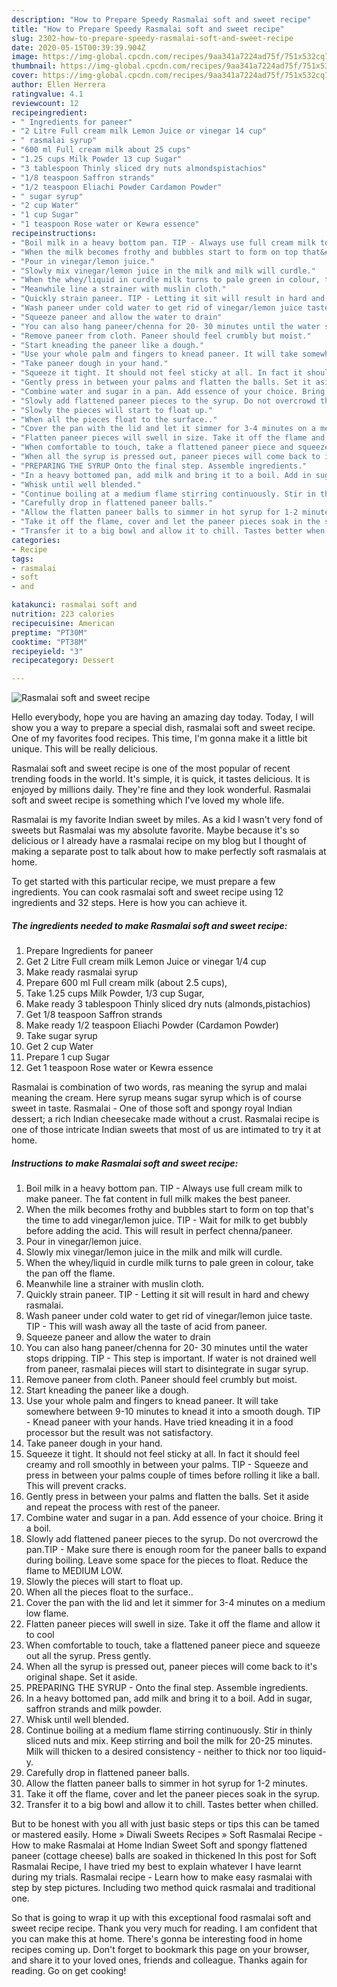 ```yaml
---
description: "How to Prepare Speedy Rasmalai soft and sweet recipe"
title: "How to Prepare Speedy Rasmalai soft and sweet recipe"
slug: 2302-how-to-prepare-speedy-rasmalai-soft-and-sweet-recipe
date: 2020-05-15T00:39:39.904Z
image: https://img-global.cpcdn.com/recipes/9aa341a7224ad75f/751x532cq70/rasmalai-soft-and-sweet-recipe-recipe-main-photo.jpg
thumbnail: https://img-global.cpcdn.com/recipes/9aa341a7224ad75f/751x532cq70/rasmalai-soft-and-sweet-recipe-recipe-main-photo.jpg
cover: https://img-global.cpcdn.com/recipes/9aa341a7224ad75f/751x532cq70/rasmalai-soft-and-sweet-recipe-recipe-main-photo.jpg
author: Ellen Herrera
ratingvalue: 4.1
reviewcount: 12
recipeingredient:
- " Ingredients for paneer"
- "2 Litre Full cream milk Lemon Juice or vinegar 14 cup"
- " rasmalai syrup"
- "600 ml Full cream milk about 25 cups"
- "1.25 cups Milk Powder 13 cup Sugar"
- "3 tablespoon Thinly sliced dry nuts almondspistachios"
- "1/8 teaspoon Saffron strands"
- "1/2 teaspoon Eliachi Powder Cardamon Powder"
- " sugar syrup"
- "2 cup Water"
- "1 cup Sugar"
- "1 teaspoon Rose water or Kewra essence"
recipeinstructions:
- "Boil milk in a heavy bottom pan. TIP - Always use full cream milk to make paneer. The fat content in full milk makes the best paneer."
- "When the milk becomes frothy and bubbles start to form on top that&#39;s the time to add vinegar/lemon juice. TIP - Wait for milk to get bubbly before adding the acid. This will result in perfect chenna/paneer."
- "Pour in vinegar/lemon juice."
- "Slowly mix vinegar/lemon juice in the milk and milk will curdle."
- "When the whey/liquid in curdle milk turns to pale green in colour, take the pan off the flame."
- "Meanwhile line a strainer with muslin cloth."
- "Quickly strain paneer. TIP - Letting it sit will result in hard and chewy rasmalai."
- "Wash paneer under cold water to get rid of vinegar/lemon juice taste. TIP - This will wash away all the taste of acid from paneer."
- "Squeeze paneer and allow the water to drain"
- "You can also hang paneer/chenna for 20- 30 minutes until the water stops dripping. TIP - This step is important. If water is not drained well from paneer, rasmalai pieces will start to disintegrate in sugar syrup."
- "Remove paneer from cloth. Paneer should feel crumbly but moist."
- "Start kneading the paneer like a dough."
- "Use your whole palm and fingers to knead paneer. It will take somewhere between 9-10 minutes to knead it into a smooth dough. TIP - Knead paneer with your hands. Have tried kneading it in a food processor but the result was not satisfactory."
- "Take paneer dough in your hand."
- "Squeeze it tight. It should not feel sticky at all. In fact it should feel creamy and roll smoothly in between your palms. TIP - Squeeze and press in between your palms couple of times before rolling it like a ball. This will prevent cracks."
- "Gently press in between your palms and flatten the balls. Set it aside and repeat the process with rest of the paneer."
- "Combine water and sugar in a pan. Add essence of your choice. Bring it a boil."
- "Slowly add flattened paneer pieces to the syrup. Do not overcrowd the pan.TIP - Make sure there is enough room for the paneer balls to expand during boiling. Leave some space for the pieces to float. Reduce the flame to MEDIUM LOW."
- "Slowly the pieces will start to float up."
- "When all the pieces float to the surface.."
- "Cover the pan with the lid and let it simmer for 3-4 minutes on a medium low flame."
- "Flatten paneer pieces will swell in size. Take it off the flame and allow it to cool"
- "When comfortable to touch, take a flattened paneer piece and squeeze out all the syrup. Press gently."
- "When all the syrup is pressed out, paneer pieces will come back to it&#39;s original shape. Set it aside."
- "PREPARING THE SYRUP Onto the final step. Assemble ingredients."
- "In a heavy bottomed pan, add milk and bring it to a boil. Add in sugar, saffron strands and milk powder."
- "Whisk until well blended."
- "Continue boiling at a medium flame stirring continuously. Stir in thinly sliced nuts and mix. Keep stirring and boil the milk for 20-25 minutes. Milk will thicken to a desired consistency - neither to thick nor too liquid-y."
- "Carefully drop in flattened paneer balls."
- "Allow the flatten paneer balls to simmer in hot syrup for 1-2 minutes."
- "Take it off the flame, cover and let the paneer pieces soak in the syrup."
- "Transfer it to a big bowl and allow it to chill. Tastes better when chilled."
categories:
- Recipe
tags:
- rasmalai
- soft
- and

katakunci: rasmalai soft and 
nutrition: 223 calories
recipecuisine: American
preptime: "PT30M"
cooktime: "PT38M"
recipeyield: "3"
recipecategory: Dessert

---
```



![Rasmalai soft and sweet recipe](https://img-global.cpcdn.com/recipes/9aa341a7224ad75f/751x532cq70/rasmalai-soft-and-sweet-recipe-recipe-main-photo.jpg)

Hello everybody, hope you are having an amazing day today. Today, I will show you a way to prepare a special dish, rasmalai soft and sweet recipe. One of my favorites food recipes. This time, I'm gonna make it a little bit unique. This will be really delicious.

Rasmalai soft and sweet recipe is one of the most popular of recent trending foods in the world. It's simple, it is quick, it tastes delicious. It is enjoyed by millions daily. They're fine and they look wonderful. Rasmalai soft and sweet recipe is something which I've loved my whole life.

Rasmalai is my favorite Indian sweet by miles. As a kid I wasn&#39;t very fond of sweets but Rasmalai was my absolute favorite. Maybe because it&#39;s so delicious or I already have a rasmalai recipe on my blog but I thought of making a separate post to talk about how to make perfectly soft rasmalais at home.


To get started with this particular recipe, we must prepare a few ingredients. You can cook rasmalai soft and sweet recipe using 12 ingredients and 32 steps. Here is how you can achieve it.

<!--inarticleads1-->

##### The ingredients needed to make Rasmalai soft and sweet recipe:

1. Prepare  Ingredients for paneer
1. Get 2 Litre Full cream milk Lemon Juice or vinegar 1/4 cup
1. Make ready  rasmalai syrup
1. Prepare 600 ml Full cream milk (about 2.5 cups),
1. Take 1.25 cups Milk Powder, 1/3 cup Sugar,
1. Make ready 3 tablespoon Thinly sliced dry nuts (almonds,pistachios)
1. Get 1/8 teaspoon Saffron strands
1. Make ready 1/2 teaspoon Eliachi Powder (Cardamon Powder)
1. Take  sugar syrup
1. Get 2 cup Water
1. Prepare 1 cup Sugar
1. Get 1 teaspoon Rose water or Kewra essence


Rasmalai is combination of two words, ras meaning the syrup and malai meaning the cream. Here syrup means sugar syrup which is of course sweet in taste. Rasmalai - One of those soft and spongy royal Indian dessert; a rich Indian cheesecake made without a crust. Rasmalai recipe is one of those intricate Indian sweets that most of us are intimated to try it at home. 

<!--inarticleads2-->

##### Instructions to make Rasmalai soft and sweet recipe:

1. Boil milk in a heavy bottom pan. TIP - Always use full cream milk to make paneer. The fat content in full milk makes the best paneer.
1. When the milk becomes frothy and bubbles start to form on top that&#39;s the time to add vinegar/lemon juice. TIP - Wait for milk to get bubbly before adding the acid. This will result in perfect chenna/paneer.
1. Pour in vinegar/lemon juice.
1. Slowly mix vinegar/lemon juice in the milk and milk will curdle.
1. When the whey/liquid in curdle milk turns to pale green in colour, take the pan off the flame.
1. Meanwhile line a strainer with muslin cloth.
1. Quickly strain paneer. TIP - Letting it sit will result in hard and chewy rasmalai.
1. Wash paneer under cold water to get rid of vinegar/lemon juice taste. TIP - This will wash away all the taste of acid from paneer.
1. Squeeze paneer and allow the water to drain
1. You can also hang paneer/chenna for 20- 30 minutes until the water stops dripping. TIP - This step is important. If water is not drained well from paneer, rasmalai pieces will start to disintegrate in sugar syrup.
1. Remove paneer from cloth. Paneer should feel crumbly but moist.
1. Start kneading the paneer like a dough.
1. Use your whole palm and fingers to knead paneer. It will take somewhere between 9-10 minutes to knead it into a smooth dough. TIP - Knead paneer with your hands. Have tried kneading it in a food processor but the result was not satisfactory.
1. Take paneer dough in your hand.
1. Squeeze it tight. It should not feel sticky at all. In fact it should feel creamy and roll smoothly in between your palms. TIP - Squeeze and press in between your palms couple of times before rolling it like a ball. This will prevent cracks.
1. Gently press in between your palms and flatten the balls. Set it aside and repeat the process with rest of the paneer.
1. Combine water and sugar in a pan. Add essence of your choice. Bring it a boil.
1. Slowly add flattened paneer pieces to the syrup. Do not overcrowd the pan.TIP - Make sure there is enough room for the paneer balls to expand during boiling. Leave some space for the pieces to float. Reduce the flame to MEDIUM LOW.
1. Slowly the pieces will start to float up.
1. When all the pieces float to the surface..
1. Cover the pan with the lid and let it simmer for 3-4 minutes on a medium low flame.
1. Flatten paneer pieces will swell in size. Take it off the flame and allow it to cool
1. When comfortable to touch, take a flattened paneer piece and squeeze out all the syrup. Press gently.
1. When all the syrup is pressed out, paneer pieces will come back to it&#39;s original shape. Set it aside.
1. PREPARING THE SYRUP - Onto the final step. Assemble ingredients.
1. In a heavy bottomed pan, add milk and bring it to a boil. Add in sugar, saffron strands and milk powder.
1. Whisk until well blended.
1. Continue boiling at a medium flame stirring continuously. Stir in thinly sliced nuts and mix. Keep stirring and boil the milk for 20-25 minutes. Milk will thicken to a desired consistency - neither to thick nor too liquid-y.
1. Carefully drop in flattened paneer balls.
1. Allow the flatten paneer balls to simmer in hot syrup for 1-2 minutes.
1. Take it off the flame, cover and let the paneer pieces soak in the syrup.
1. Transfer it to a big bowl and allow it to chill. Tastes better when chilled.


But to be honest with you all with just basic steps or tips this can be tamed or mastered easily. Home » Diwali Sweets Recipes » Soft Rasmalai Recipe - How to make Rasmalai at Home Indian Sweet Soft and spongy flattened paneer (cottage cheese) balls are soaked in thickened In this post for Soft Rasmalai Recipe, I have tried my best to explain whatever I have learnt during my trials. Rasmalai recipe - Learn how to make easy rasmalai with step by step pictures. Including two method quick rasmalai and traditional one. 

So that is going to wrap it up with this exceptional food rasmalai soft and sweet recipe recipe. Thank you very much for reading. I am confident that you can make this at home. There's gonna be interesting food in home recipes coming up. Don't forget to bookmark this page on your browser, and share it to your loved ones, friends and colleague. Thanks again for reading. Go on get cooking!
